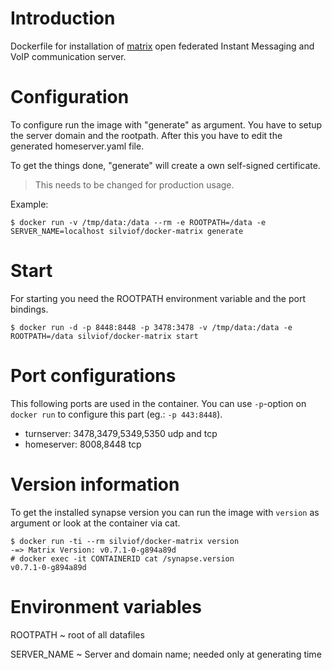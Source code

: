 
# Introduction

Dockerfile for installation of [matrix] open federated Instant Messaging and
VoIP communication server.

[matrix]: matrix.org

# Configuration

To configure run the image with "generate" as argument. You have to setup the
server domain and the rootpath. After this you have to edit the generated
homeserver.yaml file.

To get the things done, "generate" will create a own self-signed certificate.

> This needs to be changed for production usage.

Example:

    $ docker run -v /tmp/data:/data --rm -e ROOTPATH=/data -e SERVER_NAME=localhost silviof/docker-matrix generate

# Start

For starting you need the ROOTPATH environment variable and the port bindings.

    $ docker run -d -p 8448:8448 -p 3478:3478 -v /tmp/data:/data -e ROOTPATH=/data silviof/docker-matrix start

# Port configurations

This following ports are used in the container. You can use `-p`-option on
`docker run` to configure this part (eg.: `-p 443:8448`).

* turnserver: 3478,3479,5349,5350 udp and tcp
* homeserver: 8008,8448 tcp

# Version information

To get the installed synapse version you can run the image with `version` as
argument or look at the container via cat.

    $ docker run -ti --rm silviof/docker-matrix version
    -=> Matrix Version: v0.7.1-0-g894a89d
    # docker exec -it CONTAINERID cat /synapse.version
    v0.7.1-0-g894a89d

# Environment variables

ROOTPATH
  ~ root of all datafiles

SERVER_NAME
  ~ Server and domain name; needed only at generating time


